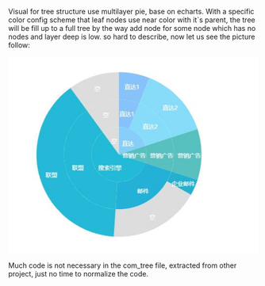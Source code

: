 
Visual for tree structure use multilayer pie, base on echarts. With a specific color config scheme that leaf nodes use near color with it`s parent, the tree will be fill up to a full tree by the way add node for some node which has no nodes and layer deep is low. so hard to describe, now let us see the picture follow:

![image](https://github.com/chuixue/visPieTree/blob/master/demo/pieTreeDemo.jpg)




Much code is not necessary in the com_tree file, extracted from other project, just no time to normalize the code. 
